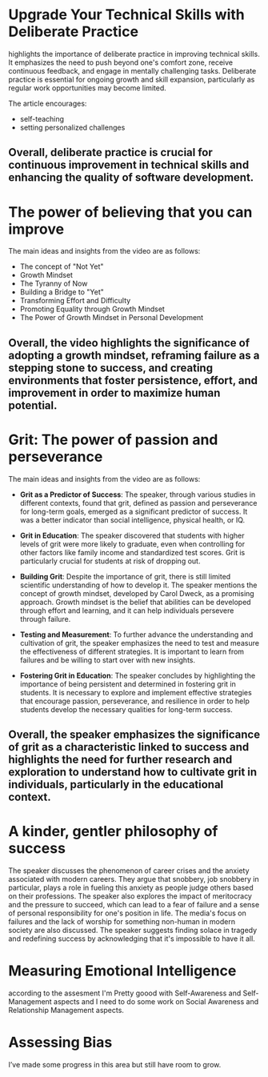 # Upgrade Your Technical Skills with Deliberate Practice

highlights the importance of deliberate practice in improving technical skills. It emphasizes the need to push beyond one's comfort zone, receive continuous feedback, and engage in mentally challenging tasks. Deliberate practice is essential for ongoing growth and skill expansion, particularly as regular work opportunities may become limited.

The article encourages:
- self-teaching
- setting personalized challenges

## Overall, deliberate practice is crucial for continuous improvement in technical skills and enhancing the quality of software development.


# The power of believing that you can improve

The main ideas and insights from the video are as follows:
- The concept of "Not Yet"
- Growth Mindset
- The Tyranny of Now
- Building a Bridge to "Yet"
- Transforming Effort and Difficulty
- Promoting Equality through Growth Mindset
- The Power of Growth Mindset in Personal Development

## Overall, the video highlights the significance of adopting a growth mindset, reframing failure as a stepping stone to success, and creating environments that foster persistence, effort, and improvement in order to maximize human potential.


# Grit: The power of passion and perseverance

The main ideas and insights from the video are as follows:
- **Grit as a Predictor of Success**: The speaker, through various studies in different contexts, found that grit, defined as passion and perseverance for long-term goals, emerged as a significant predictor of success. It was a better indicator than social intelligence, physical health, or IQ.
- **Grit in Education**: The speaker discovered that students with higher levels of grit were more likely to graduate, even when controlling for other factors like family income and standardized test scores. Grit is particularly crucial for students at risk of dropping out.
- **Building Grit**: Despite the importance of grit, there is still limited scientific understanding of how to develop it. The speaker mentions the concept of growth mindset, developed by Carol Dweck, as a promising approach. Growth mindset is the belief that abilities can be developed through effort and learning, and it can help individuals persevere through failure.

- **Testing and Measurement**: To further advance the understanding and cultivation of grit, the speaker emphasizes the need to test and measure the effectiveness of different strategies. It is important to learn from failures and be willing to start over with new insights.

- **Fostering Grit in Education**: The speaker concludes by highlighting the importance of being persistent and determined in fostering grit in students. It is necessary to explore and implement effective strategies that encourage passion, perseverance, and resilience in order to help students develop the necessary qualities for long-term success.

## Overall, the speaker emphasizes the significance of grit as a characteristic linked to success and highlights the need for further research and exploration to understand how to cultivate grit in individuals, particularly in the educational context.


# A kinder, gentler philosophy of success

The speaker discusses the phenomenon of career crises and the anxiety associated with modern careers. They argue that snobbery, job snobbery in particular, plays a role in fueling this anxiety as people judge others based on their professions. The speaker also explores the impact of meritocracy and the pressure to succeed, which can lead to a fear of failure and a sense of personal responsibility for one's position in life. The media's focus on failures and the lack of worship for something non-human in modern society are also discussed. The speaker suggests finding solace in tragedy and redefining success by acknowledging that it's impossible to have it all.


# Measuring Emotional Intelligence
according to the assesment I'm Pretty goood with Self-Awareness and Self-Management aspects and I need to do some work on Social Awareness and Relationship Management aspects.

# Assessing Bias
I’ve made some progress in this area but still have room to grow.
